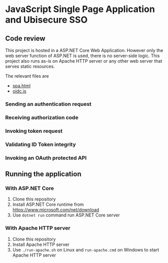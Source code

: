 # JavaScript Single Page Application and Ubisecure SSO

## Code review

This project is hosted in a ASP.NET Core Web Application.
However only the web server function of ASP.NET is used, there is no server-side logic. 
This project also runs as-is on Apache HTTP server or any other web server that serves static resources.

The relevant files are

* [spa.html](wwwroot/spa.html)
* [oidc.js](wwwroot/js/oidc.js)

### Sending an authentication request

### Receiving authorization code

### Invoking token request

### Validating ID Token integrity

### Invoking an OAuth protected API

## Running the application

### With ASP.NET Core

1. Clone this repository
1. Install ASP.NET Core runtime from https://www.microsoft.com/net/download
1. Use `dotnet run` command run ASP.NET Core server

### With Apache HTTP server

1. Clone this repository
1. Install Apache HTTP server
1. Use `./run-apache.sh` on Linux and `run-apache.cmd` on Windows to start Apache HTTP server
